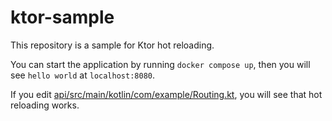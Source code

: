# ktor-sample
This repository is a sample for Ktor hot reloading.

You can start the application by running `docker compose up`, then you will see `hello world` at `localhost:8080`.

If you edit [api/src/main/kotlin/com/example/Routing.kt](./api/src/main/kotlin/com/example/Routing.kt), you will see that hot reloading works.
